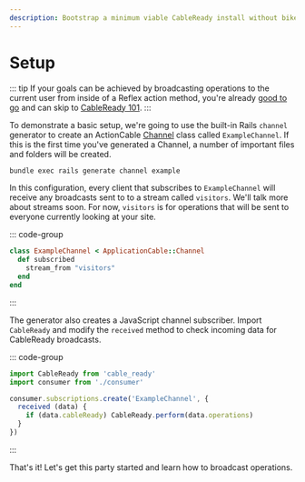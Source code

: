 ```yaml
---
description: Bootstrap a minimum viable CableReady install without bikeshedding
---
```


# Setup

::: tip
If your goals can be achieved by broadcasting operations to the current user from inside of a Reflex action method, you're already [good to go](https://docs.stimulusreflex.com/reflexes#using-cableready-inside-a-reflex-action) and can skip to [CableReady 101](/guide/cableready-101).
:::

To demonstrate a basic setup, we're going to use the built-in Rails `channel` generator to create an ActionCable [Channel](https://guides.rubyonrails.org/action_cable_overview.html#terminology-channels) class called `ExampleChannel`. If this is the first time you've generated a Channel, a number of important files and folders will be created.

```bash
bundle exec rails generate channel example
```

In this configuration, every client that subscribes to `ExampleChannel` will receive any broadcasts sent to to a stream called `visitors`. We'll talk more about streams soon. For now, `visitors` is for operations that will be sent to everyone currently looking at your site.

::: code-group
```ruby [app/channels/example_channel.rb]
class ExampleChannel < ApplicationCable::Channel
  def subscribed
    stream_from "visitors"
  end
end
```
:::

The generator also creates a JavaScript channel subscriber. Import `CableReady` and modify the `received` method to check incoming data for CableReady broadcasts.

::: code-group
```javascript [app/javascript/channels/example_channel.js]
import CableReady from 'cable_ready'
import consumer from './consumer'

consumer.subscriptions.create('ExampleChannel', {
  received (data) {
    if (data.cableReady) CableReady.perform(data.operations)
  }
})
```
:::

That's it! Let's get this party started and learn how to broadcast operations.
